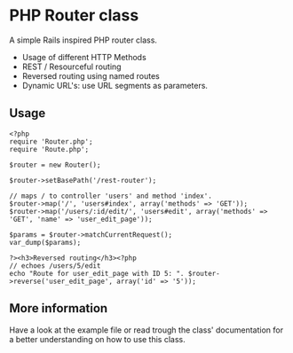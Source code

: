 # PHP Router class

A simple Rails inspired PHP router class.

* Usage of different HTTP Methods
* REST / Resourceful routing
* Reversed routing using named routes
* Dynamic URL's: use URL segments as parameters.

## Usage

    <?php
    require 'Router.php';
    require 'Route.php';

    $router = new Router();

    $router->setBasePath('/rest-router');

    // maps / to controller 'users' and method 'index'.
    $router->map('/', 'users#index', array('methods' => 'GET'));
    $router->map('/users/:id/edit/', 'users#edit', array('methods' => 'GET', 'name' => 'user_edit_page'));

    $params = $router->matchCurrentRequest();
    var_dump($params);

    ?><h3>Reversed routing</h3><?php 
    // echoes /users/5/edit
    echo "Route for user_edit_page with ID 5: ". $router->reverse('user_edit_page', array('id' => '5'));


## More information
Have a look at the example file or read trough the class' documentation for a better understanding on how to use this class.